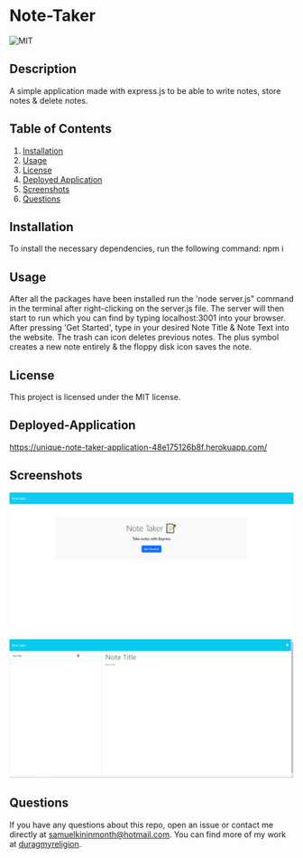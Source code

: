 # Note-Taker

![MIT](https://img.shields.io/badge/license-MIT-green)

## Description
A simple application made with express.js to be able to write notes, store notes & delete notes.

## Table of Contents
1. [Installation](#installation)
2. [Usage](#usage)
3. [License](#license)
4. [Deployed Application](#deployed-application)
5. [Screenshots](#screenshots)
6. [Questions](#questions)

## Installation
To install the necessary dependencies, run the following command:
npm i

## Usage
After all the packages have been installed run the 'node server.js" command in the terminal after right-clicking on the server.js file. The server will then start to run which you can find by typing localhost:3001 into your browser. After pressing 'Get Started', type in your desired Note Title & Note Text into the website. The trash can icon deletes previous notes. The plus symbol creates a new note entirely & the floppy disk icon saves the note.

## License 
This project is licensed under the MIT license.

## Deployed-Application

https://unique-note-taker-application-48e175126b8f.herokuapp.com/

## Screenshots

![Main page](private/images/image1.png)

![Note page](private/images/image2.png)

## Questions
If you have any questions about this repo, open an issue or contact me directly at [samuelkininmonth@hotmail.com](mailto:samuelkininmonth@hotmail.com). You can find more of my work at [duragmyreligion](https://www.github.com/duragmyreligion).
